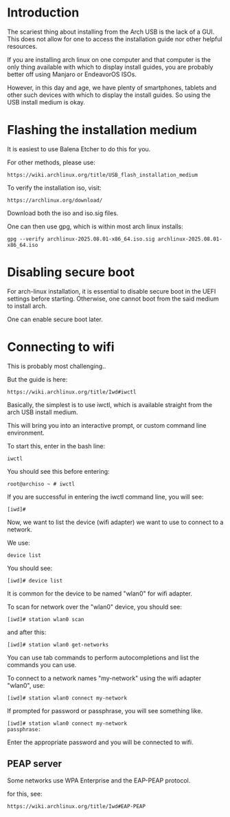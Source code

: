 # Introduction

The scariest thing about installing from the Arch USB is the lack of 
a GUI. This does not allow for one to access the installation guide 
nor other helpful resources.

If you are installing arch linux on one computer and that computer is the 
only thing available with which to display install guides, you are probably 
better off using Manjaro or EndeavorOS ISOs.

However, in this day and age, we have plenty of smartphones, tablets and 
other such devices with which to display the install guides. So using the 
USB install medium is okay. 

# Flashing the installation medium

It is easiest to use Balena Etcher to do this for you.

For other methods, please use:
```
https://wiki.archlinux.org/title/USB_flash_installation_medium
```

To verify the installation iso, visit:

```
https://archlinux.org/download/
```

Download both the iso and iso.sig files.

One can then use gpg, which is within most arch linux installs:
```
gpg --verify archlinux-2025.08.01-x86_64.iso.sig archlinux-2025.08.01-x86_64.iso
```



# Disabling secure boot 

For arch-linux installation, it is essential to disable secure boot 
in the UEFI settings before starting. Otherwise, one cannot boot from 
the said medium to install arch.


One can enable secure boot later.

# Connecting to wifi

This is probably most challenging..

But the guide is here:

```
https://wiki.archlinux.org/title/Iwd#iwctl
```

Basically, the simplest is to use iwctl, which is available straight 
from the arch USB install medium. 

This will bring you into an interactive prompt, or custom command line 
environment.

To start this, enter in the bash line:
```
iwctl
```
You should see this before entering:
```
root@archiso ~ # iwctl
```

If you are successful in entering the iwctl command line, you will see:

```
[iwd]#
```

Now, we want to list the device (wifi adapter) we want to use to connect 
to a network.

We use:

```
device list
```
You should see:
```
[iwd]# device list
```

It is common for the device to be named "wlan0" for wifi adapter.

To scan for network over the "wlan0" device, you should see:

```
[iwd]# station wlan0 scan
```
and after this:

```
[iwd]# station wlan0 get-networks
```

You can use tab commands to perform autocompletions and list the 
commands you can use.

To connect to a network names "my-network" using the wifi adapter 
"wlan0", use:

```
[iwd]# station wlan0 connect my-network
```
If prompted for password or passphrase, you will see something like.

```
[iwd]# station wlan0 connect my-network
passphrase:
```

Enter the appropriate password and you will be connected to wifi.

## PEAP server 

Some networks use WPA Enterprise and the EAP-PEAP protocol.

for this, see:

```
https://wiki.archlinux.org/title/Iwd#EAP-PEAP
```

